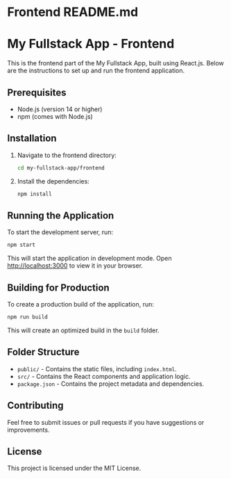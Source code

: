 # Frontend README.md

# My Fullstack App - Frontend

This is the frontend part of the My Fullstack App, built using React.js. Below are the instructions to set up and run the frontend application.

## Prerequisites

- Node.js (version 14 or higher)
- npm (comes with Node.js)

## Installation

1. Navigate to the frontend directory:

   ```bash
   cd my-fullstack-app/frontend
   ```

2. Install the dependencies:

   ```bash
   npm install
   ```

## Running the Application

To start the development server, run:

```bash
npm start
```

This will start the application in development mode. Open [http://localhost:3000](http://localhost:3000) to view it in your browser.

## Building for Production

To create a production build of the application, run:

```bash
npm run build
```

This will create an optimized build in the `build` folder.

## Folder Structure

- `public/` - Contains the static files, including `index.html`.
- `src/` - Contains the React components and application logic.
- `package.json` - Contains the project metadata and dependencies.

## Contributing

Feel free to submit issues or pull requests if you have suggestions or improvements.

## License

This project is licensed under the MIT License.